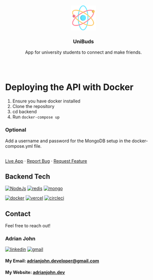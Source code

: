 <!-- PROJECT LOGO -->
 
<div align="center">
    <br />
    <a href="https://github.com/github_username/repo_name">
        <img src="../readme/logo.svg" alt="Logo" width="80" height="80">
    </a>

<h3 align="center" >UniBuds</h3> 
    <p align="center">
        App for university students to connect and make friends.  
    </p> 
</div>
 
<br /><br />

# Deploying the API with Docker

1) Ensure you have docker installed
2) Clone the repository 
3) cd backend
3) Run  `docker-compose up`

### Optional

Add a username and password for the MongoDB setup in the docker-compose.yml file.

 
<br />
<a href="https://unibuds.vercel.app/">Live App</a>
·
<a href="mailto:adrianjohn.developer@gmail.com?subject=I found a bug">Report Bug</a>
·
<a href="mailto:adrianjohn.developer@gmail.com?subject=I want a new feature">Request Feature</a>
</p> 
 

## Backend Tech
 

[![NodeJs][NodeJs]][NodeJs-url] [![redis][redis]][redis-url]   [![mongo][mongo]][Mongo-url] 

[![docker][docker]][docker-url] [![vercel][vercel]][vercel-url] [![circleci][circleci]][circleci-url] 
 
 
 
<!-- Developer Contact -->
## Contact

Feel free to reach out!

### Adrian John

[![linkedin][linkedin]][linkedin-url] 
[![gmail][gmail]](mailto:adrianjohn.developer@gmail.com)
</br> 
#### My Email: adrianjohn.developer@gmail.com 

#### My Website: [adrianjohn.dev](https://adrianjohn.dev)

[linkedin]: https://img.shields.io/badge/LinkedIn-0077B5?style=for-the-badge&logo=linkedin&logoColor=white
[linkedin-url]: https://linkedin.com/in/dev-adrian

[gmail]:https://img.shields.io/badge/Gmail-D14836?style=for-the-badge&logo=gmail&logoColor=white
 
  
 
[NodeJs-url]: https://nodejs.org/
[mongo-url]: https://www.mongodb.com/
[redis-url]: https://redis.io/
[vercel-url]: https://nextjs.org/
[docker-url]: https://www.docker.com/
[circleci-url]: https://circleci.com/
 
[NodeJs]: https://img.shields.io/badge/Node.js-43853D?style=for-the-badge&logo=node.js&logoColor=white
[mongo]: https://img.shields.io/badge/MongoDB-4EA94B?style=for-the-badge&logo=mongodb&logoColor=white
[redis]: https://img.shields.io/badge/redis-%23DD0031.svg?&style=for-the-badge&logo=redis&logoColor=white
[vercel]: https://img.shields.io/badge/Vercel-000000?style=for-the-badge&logo=vercel&logoColor=whit
[docker]:https://img.shields.io/badge/docker-%230db7ed.svg?style=for-the-badge&logo=docker&logoColor=white
[circleci]:https://img.shields.io/badge/circleci-343434?style=for-the-badge&logo=circleci&logoColor=white
 



